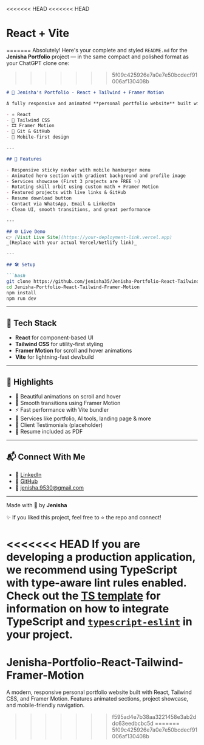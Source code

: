 <<<<<<< HEAD
<<<<<<< HEAD
# React + Vite
=======
Absolutely! Here's your complete and styled `README.md` for the **Jenisha Portfolio** project — in the same compact and polished format as your ChatGPT clone one:
>>>>>>> 5f09c425926e7a0e7e50bcdecf91006af130408b

````md
# 🌸 Jenisha's Portfolio - React + Tailwind + Framer Motion

A fully responsive and animated **personal portfolio website** built with:

- ⚛️ React
- 💨 Tailwind CSS
- 🎞️ Framer Motion
- 🔗 Git & GitHub
- 📱 Mobile-first design

---

## 🚀 Features

- Responsive sticky navbar with mobile hamburger menu  
- Animated hero section with gradient background and profile image  
- Services showcase (First 3 projects are FREE ✨)  
- Rotating skill orbit using custom math + Framer Motion  
- Featured projects with live links & GitHub  
- Resume download button  
- Contact via WhatsApp, Email & LinkedIn  
- Clean UI, smooth transitions, and great performance  

---

## 🌐 Live Demo  
👉 [Visit Live Site](https://your-deployment-link.vercel.app)  
_(Replace with your actual Vercel/Netlify link)_

---

## 🛠️ Setup

```bash
git clone https://github.com/jenisha35/Jenisha-Portfolio-React-Tailwind-Framer-Motion.git
cd Jenisha-Portfolio-React-Tailwind-Framer-Motion
npm install
npm run dev
````

---

## 🧠 Tech Stack

* **React** for component-based UI
* **Tailwind CSS** for utility-first styling
* **Framer Motion** for scroll and hover animations
* **Vite** for lightning-fast dev/build

---

## 📂 Highlights

* 🎨 Beautiful animations on scroll and hover
* 🔄 Smooth transitions using Framer Motion
* ⚡ Fast performance with Vite bundler
* 💼 Services like portfolio, AI tools, landing page & more
* 🧪 Client Testimonials (placeholder)
* 📎 Resume included as PDF

---

## 📬 Connect With Me

* 💼 [LinkedIn](https://www.linkedin.com/in/jenisha-s-486b22335/)
* 🐙 [GitHub](https://github.com/jenisha35)
* 📧 [jenisha.9530@gmail.com](mailto:jenisha.9530@gmail.com)

---

Made with 💖 by **Jenisha**

✨ If you liked this project, feel free to ⭐ the repo and connect!

<<<<<<< HEAD
If you are developing a production application, we recommend using TypeScript with type-aware lint rules enabled. Check out the [TS template](https://github.com/vitejs/vite/tree/main/packages/create-vite/template-react-ts) for information on how to integrate TypeScript and [`typescript-eslint`](https://typescript-eslint.io) in your project.
=======
# Jenisha-Portfolio-React-Tailwind-Framer-Motion
A modern, responsive personal portfolio website built with React, Tailwind CSS, and Framer Motion. Features animated sections, project showcase, and mobile-friendly navigation.
>>>>>>> f595ad4e7b38aa3221458e3ab2ddc63eedbcbc5d
=======
>>>>>>> 5f09c425926e7a0e7e50bcdecf91006af130408b
